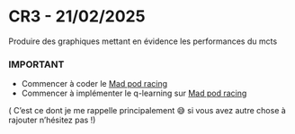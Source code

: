 # CR3 - 21/02/2025

Produire des graphiques mettant en évidence les performances du mcts

### IMPORTANT

- Commencer à coder le [Mad pod racing](https://www.codingame.com/multiplayer/bot-programming/mad-pod-racing)
- Commencer à implémenter le q-learning sur [Mad pod racing](https://www.codingame.com/multiplayer/bot-programming/mad-pod-racing)

( C’est ce dont je me rappelle principalement 😅 si vous avez autre chose à rajouter n’hésitez pas !)
